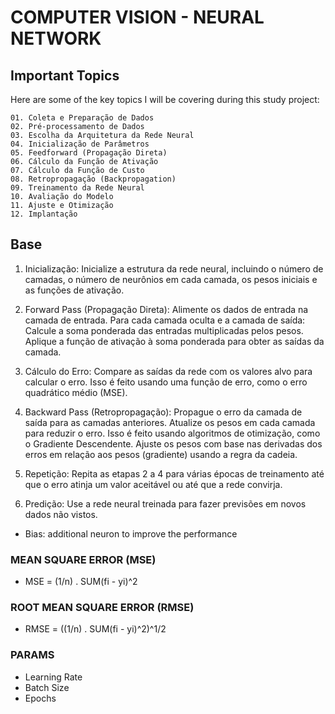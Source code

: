 # COMPUTER VISION - NEURAL NETWORK

## Important Topics

Here are some of the key topics I will be covering during this study project:

```
01. Coleta e Preparação de Dados
02. Pré-processamento de Dados
03. Escolha da Arquitetura da Rede Neural
04. Inicialização de Parâmetros
05. Feedforward (Propagação Direta)
06. Cálculo da Função de Ativação
07. Cálculo da Função de Custo
08. Retropropagação (Backpropagation)
09. Treinamento da Rede Neural
10. Avaliação do Modelo
11. Ajuste e Otimização
12. Implantação
```

## Base

1. Inicialização:
   Inicialize a estrutura da rede neural, incluindo o número de camadas, o número de neurônios em cada camada, os pesos iniciais e as funções de ativação.

2. Forward Pass (Propagação Direta):
   Alimente os dados de entrada na camada de entrada.
   Para cada camada oculta e a camada de saída:
   Calcule a soma ponderada das entradas multiplicadas pelos pesos.
   Aplique a função de ativação à soma ponderada para obter as saídas da camada.

3. Cálculo do Erro:
   Compare as saídas da rede com os valores alvo para calcular o erro. Isso é feito usando uma função de erro, como o erro quadrático médio (MSE).

4. Backward Pass (Retropropagação):
   Propague o erro da camada de saída para as camadas anteriores.
   Atualize os pesos em cada camada para reduzir o erro. Isso é feito usando algoritmos de otimização, como o Gradiente Descendente.
   Ajuste os pesos com base nas derivadas dos erros em relação aos pesos (gradiente) usando a regra da cadeia.

5. Repetição:
   Repita as etapas 2 a 4 para várias épocas de treinamento até que o erro atinja um valor aceitável ou até que a rede convirja.

6. Predição:
   Use a rede neural treinada para fazer previsões em novos dados não vistos.

- Bias: additional neuron to improve the performance

### MEAN SQUARE ERROR (MSE)

- MSE = (1/n) . SUM(fi - yi)^2

### ROOT MEAN SQUARE ERROR (RMSE)

- RMSE = ((1/n) . SUM(fi - yi)^2)^1/2

### PARAMS

- Learning Rate
- Batch Size
- Epochs
